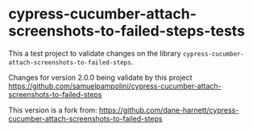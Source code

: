 # cypress-cucumber-attach-screenshots-to-failed-steps-tests

This a test project to validate changes on the library `cypress-cucumber-attach-screenshots-to-failed-steps`.

Changes for version 2.0.0 being validate by this project
https://github.com/samuelpampolini/cypress-cucumber-attach-screenshots-to-failed-steps

This version is a fork from:
https://github.com/dane-harnett/cypress-cucumber-attach-screenshots-to-failed-steps